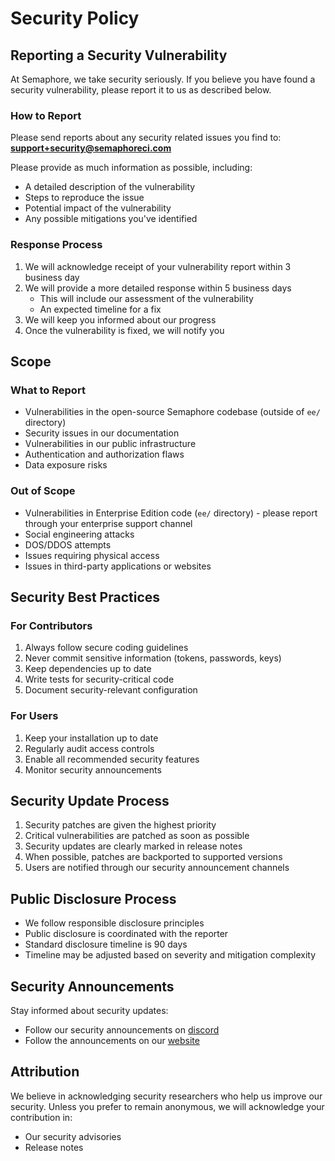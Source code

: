 # Security Policy

## Reporting a Security Vulnerability

At Semaphore, we take security seriously. If you believe you have found a security vulnerability, please report it to us as described below.

### How to Report

Please send reports about any security related issues you find to:
**support+security@semaphoreci.com**

Please provide as much information as possible, including:

- A detailed description of the vulnerability
- Steps to reproduce the issue
- Potential impact of the vulnerability
- Any possible mitigations you've identified

### Response Process

1. We will acknowledge receipt of your vulnerability report within 3 business day
2. We will provide a more detailed response within 5 business days
   - This will include our assessment of the vulnerability
   - An expected timeline for a fix
3. We will keep you informed about our progress
4. Once the vulnerability is fixed, we will notify you

## Scope

### What to Report

- Vulnerabilities in the open-source Semaphore codebase (outside of `ee/` directory)
- Security issues in our documentation
- Vulnerabilities in our public infrastructure
- Authentication and authorization flaws
- Data exposure risks

### Out of Scope

- Vulnerabilities in Enterprise Edition code (`ee/` directory) - please report through your enterprise support channel
- Social engineering attacks
- DOS/DDOS attempts
- Issues requiring physical access
- Issues in third-party applications or websites

## Security Best Practices

### For Contributors

1. Always follow secure coding guidelines
2. Never commit sensitive information (tokens, passwords, keys)
3. Keep dependencies up to date
4. Write tests for security-critical code
5. Document security-relevant configuration

### For Users

1. Keep your installation up to date
2. Regularly audit access controls
3. Enable all recommended security features
4. Monitor security announcements

## Security Update Process

1. Security patches are given the highest priority
2. Critical vulnerabilities are patched as soon as possible
3. Security updates are clearly marked in release notes
4. When possible, patches are backported to supported versions
5. Users are notified through our security announcement channels

## Public Disclosure Process

- We follow responsible disclosure principles
- Public disclosure is coordinated with the reporter
- Standard disclosure timeline is 90 days
- Timeline may be adjusted based on severity and mitigation complexity

## Security Announcements

Stay informed about security updates:

- Follow our security announcements on [discord](https://discord.com/channels/1097422014735732746/1097434200438755369)
- Follow the announcements on our [website](https://semaphore.io/category/semaphore-news)

## Attribution

We believe in acknowledging security researchers who help us improve our security. Unless you prefer to remain anonymous, we will acknowledge your contribution in:

- Our security advisories
- Release notes
